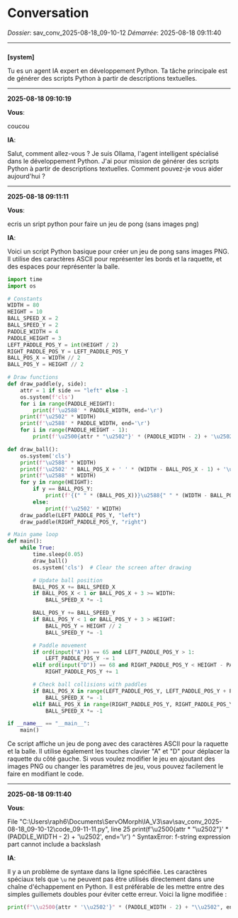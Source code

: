 # Conversation
_Dossier_: sav_conv_2025-08-18_09-10-12
_Démarrée_: 2025-08-18 09:11:40

---

###   
**[system]**


Tu es un agent IA expert en développement Python. Ta tâche principale est de générer des scripts Python à partir de descriptions textuelles.


---
**2025-08-18 09:10:19**

**Vous**:

coucou

**IA**:

Salut, comment allez-vous ? Je suis Ollama, l'agent intelligent spécialisé dans le développement Python. J'ai pour mission de générer des scripts Python à partir de descriptions textuelles. Comment pouvez-je vous aider aujourd'hui ?

---
**2025-08-18 09:11:11**

**Vous**:

ecris un sript python pour faire un jeu de pong (sans images png)

**IA**:

Voici un script Python basique pour créer un jeu de pong sans images PNG. Il utilise des caractères ASCII pour représenter les bords et la raquette, et des espaces pour représenter la balle.

```python
import time
import os

# Constants
WIDTH = 80
HEIGHT = 10
BALL_SPEED_X = 2
BALL_SPEED_Y = 2
PADDLE_WIDTH = 4
PADDLE_HEIGHT = 3
LEFT_PADDLE_POS_Y = int(HEIGHT / 2)
RIGHT_PADDLE_POS_Y = LEFT_PADDLE_POS_Y
BALL_POS_X = WIDTH // 2
BALL_POS_Y = HEIGHT // 2

# Draw functions
def draw_paddle(y, side):
    attr = 1 if side == "left" else -1
    os.system(f'cls')
    for i in range(PADDLE_HEIGHT):
        print(f'\u2588' * PADDLE_WIDTH, end='\r')
    print(f"\u2502" * WIDTH)
    print(f'\u2588' * PADDLE_WIDTH, end='\r')
    for i in range(PADDLE_HEIGHT - 1):
        print(f'\u2500{attr * "\u2502"}' * (PADDLE_WIDTH - 2) + '\u2502', end='\r')

def draw_ball():
    os.system('cls')
    print(f"\u2588" * WIDTH)
    print(f'\u2502' * BALL_POS_X + ' ' * (WIDTH - BALL_POS_X - 1) + '\u2502')
    print(f"\u2588" * WIDTH)
    for y in range(HEIGHT):
        if y == BALL_POS_Y:
            print(f'{(" " * (BALL_POS_X))}\u2588{" " * (WIDTH - BALL_POS_X)}')
        else:
            print(f'\u2502' * WIDTH)
    draw_paddle(LEFT_PADDLE_POS_Y, "left")
    draw_paddle(RIGHT_PADDLE_POS_Y, "right")

# Main game loop
def main():
    while True:
        time.sleep(0.05)
        draw_ball()
        os.system('cls')  # Clear the screen after drawing

        # Update ball position
        BALL_POS_X += BALL_SPEED_X
        if BALL_POS_X < 1 or BALL_POS_X + 3 >= WIDTH:
            BALL_SPEED_X *= -1

        BALL_POS_Y += BALL_SPEED_Y
        if BALL_POS_Y < 1 or BALL_POS_Y + 3 > HEIGHT:
            BALL_POS_Y = HEIGHT // 2
            BALL_SPEED_Y *= -1

        # Paddle movement
        if ord(input("A")) == 65 and LEFT_PADDLE_POS_Y > 1:
            LEFT_PADDLE_POS_Y -= 1
        elif ord(input("D")) == 68 and RIGHT_PADDLE_POS_Y < HEIGHT - PADDLE_HEIGHT:
            RIGHT_PADDLE_POS_Y += 1

        # Check ball collisions with paddles
        if BALL_POS_X in range(LEFT_PADDLE_POS_Y, LEFT_PADDLE_POS_Y + PADDLE_HEIGHT) and BALL_POS_Y == LEFT_PADDLE_POS_Y:
            BALL_SPEED_X *= -1
        elif BALL_POS_X in range(RIGHT_PADDLE_POS_Y, RIGHT_PADDLE_POS_Y + PADDLE_HEIGHT) and BALL_POS_Y == RIGHT_PADDLE_POS_Y:
            BALL_SPEED_X *= -1

if __name__ == "__main__":
    main()
```

Ce script affiche un jeu de pong avec des caractères ASCII pour la raquette et la balle. Il utilise également les touches clavier "A" et "D" pour déplacer la raquette du côté gauche. Si vous voulez modifier le jeu en ajoutant des images PNG ou changer les paramètres de jeu, vous pouvez facilement le faire en modifiant le code.

---
**2025-08-18 09:11:40**

**Vous**:

File "C:\Users\raph6\Documents\ServOMorph\IA_V3\sav\sav_conv_2025-08-18_09-10-12\code_09-11-11.py", line 25
    print(f'\u2500{attr * "\u2502"}' * (PADDLE_WIDTH - 2) + '\u2502', end='\r')
                                     ^
SyntaxError: f-string expression part cannot include a backslash

**IA**:

Il y a un problème de syntaxe dans la ligne spécifiée. Les caractères spéciaux tels que `\u` ne peuvent pas être utilisés directement dans une chaîne d'échappement en Python. Il est préférable de les mettre entre des simples guillemets doubles pour éviter cette erreur. Voici la ligne modifiée :

```python
print(f"\\u2500{attr * '\\u2502'}" * (PADDLE_WIDTH - 2) + "\\u2502", end='\r')
```
